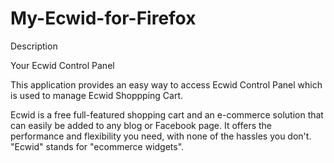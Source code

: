 My-Ecwid-for-Firefox
====================
Description

Your Ecwid Control Panel

This application provides an easy way to access Ecwid Control Panel which is used to manage Ecwid Shoppping Cart.
 
Ecwid is a free full-featured shopping cart and an e-commerce solution that can easily be added to any blog or Facebook page. It offers the performance and flexibility you need, with none of the hassles you don't. "Ecwid" stands for "ecommerce widgets".

